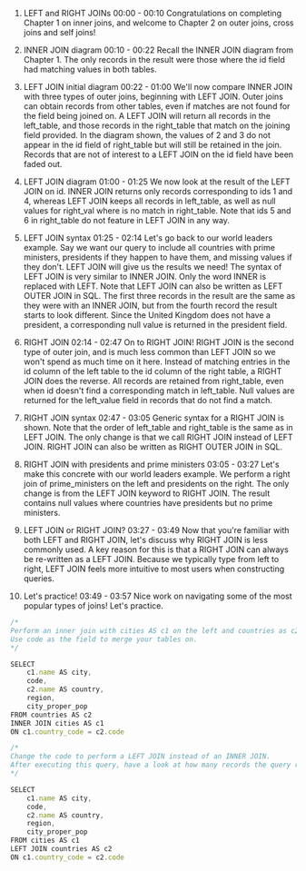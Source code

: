 1. LEFT and RIGHT JOINs
00:00 - 00:10
Congratulations on completing Chapter 1 on inner joins, and welcome to Chapter 2 on outer joins, cross joins and self joins!

2. INNER JOIN diagram
00:10 - 00:22
Recall the INNER JOIN diagram from Chapter 1. The only records in the result were those where the id field had matching values in both tables.

3. LEFT JOIN initial diagram
00:22 - 01:00
We'll now compare INNER JOIN with three types of outer joins, beginning with LEFT JOIN. Outer joins can obtain records from other tables, even if matches are not found for the field being joined on. A LEFT JOIN will return all records in the left_table, and those records in the right_table that match on the joining field provided. In the diagram shown, the values of 2 and 3 do not appear in the id field of right_table but will still be retained in the join. Records that are not of interest to a LEFT JOIN on the id field have been faded out.

4. LEFT JOIN diagram
01:00 - 01:25
We now look at the result of the LEFT JOIN on id. INNER JOIN returns only records corresponding to ids 1 and 4, whereas LEFT JOIN keeps all records in left_table, as well as null values for right_val where is no match in right_table. Note that ids 5 and 6 in right_table do not feature in LEFT JOIN in any way.

5. LEFT JOIN syntax
01:25 - 02:14
Let's go back to our world leaders example. Say we want our query to include all countries with prime ministers, presidents if they happen to have them, and missing values if they don't. LEFT JOIN will give us the results we need! The syntax of LEFT JOIN is very similar to INNER JOIN. Only the word INNER is replaced with LEFT. Note that LEFT JOIN can also be written as LEFT OUTER JOIN in SQL. The first three records in the result are the same as they were with an INNER JOIN, but from the fourth record the result starts to look different. Since the United Kingdom does not have a president, a corresponding null value is returned in the president field.

6. RIGHT JOIN
02:14 - 02:47
On to RIGHT JOIN! RIGHT JOIN is the second type of outer join, and is much less common than LEFT JOIN so we won't spend as much time on it here. Instead of matching entries in the id column of the left table to the id column of the right table, a RIGHT JOIN does the reverse. All records are retained from right_table, even when id doesn't find a corresponding match in left_table. Null values are returned for the left_value field in records that do not find a match.

7. RIGHT JOIN syntax
02:47 - 03:05
Generic syntax for a RIGHT JOIN is shown. Note that the order of left_table and right_table is the same as in LEFT JOIN. The only change is that we call RIGHT JOIN instead of LEFT JOIN. RIGHT JOIN can also be written as RIGHT OUTER JOIN in SQL.

8. RIGHT JOIN with presidents and prime ministers
03:05 - 03:27
Let's make this concrete with our world leaders example. We perform a right join of prime_ministers on the left and presidents on the right. The only change is from the LEFT JOIN keyword to RIGHT JOIN. The result contains null values where countries have presidents but no prime ministers.

9. LEFT JOIN or RIGHT JOIN?
03:27 - 03:49
Now that you're familiar with both LEFT and RIGHT JOIN, let's discuss why RIGHT JOIN is less commonly used. A key reason for this is that a RIGHT JOIN can always be re-written as a LEFT JOIN. Because we typically type from left to right, LEFT JOIN feels more intuitive to most users when constructing queries.

10. Let's practice!
03:49 - 03:57
Nice work on navigating some of the most popular types of joins! Let's practice.

````js
/*
Perform an inner join with cities AS c1 on the left and countries as c2 on the right.
Use code as the field to merge your tables on.
*/

SELECT 
    c1.name AS city,
    code,
    c2.name AS country,
    region,
    city_proper_pop
FROM countries AS c2
INNER JOIN cities AS c1
ON c1.country_code = c2.code

/*
Change the code to perform a LEFT JOIN instead of an INNER JOIN.
After executing this query, have a look at how many records the query result contains.
*/

SELECT 
    c1.name AS city,
    code,
    c2.name AS country,
    region,
    city_proper_pop
FROM cities AS c1
LEFT JOIN countries AS c2
ON c1.country_code = c2.code
